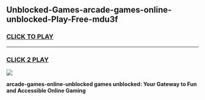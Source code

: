 
## Unblocked-Games-arcade-games-online-unblocked-Play-Free-mdu3f
<h3>
<a href="https://premium76.site?title=arcade-games-online-unblocked&ref=20A">CLICK TO PLAY</a></h3>
<hr>

<h3>
<a href="https://premium76.site?title=arcade-games-online-unblocked&ref=20A">CLICK 2 PLAY</a>
  
</h3>

<a href="https://premium76.site?title=arcade-games-online-unblocked&ref=20A"><img src="https://clearcache.store/games.png"></a>


**arcade-games-online-unblocked games unblocked: Your Gateway to Fun and Accessible Online Gaming**
